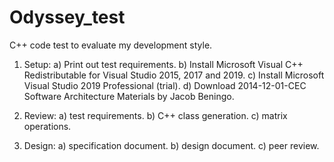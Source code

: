 # Odyssey_test
C++ code test to evaluate my development style.

1. Setup:
  a) Print out test requirements.
  b) Install Microsoft Visual C++ Redistributable for Visual Studio 2015, 2017 and 2019.
  c) Install Microsoft Visual Studio 2019 Professional (trial).
  d) Download 2014-12-01-CEC Software Architecture Materials by Jacob Beningo.
  
2. Review:
  a) test requirements.
  b) C++ class generation.
  c) matrix operations.
  
2. Design:
  a) specification document.
  b) design document.
  c) peer review.
  
